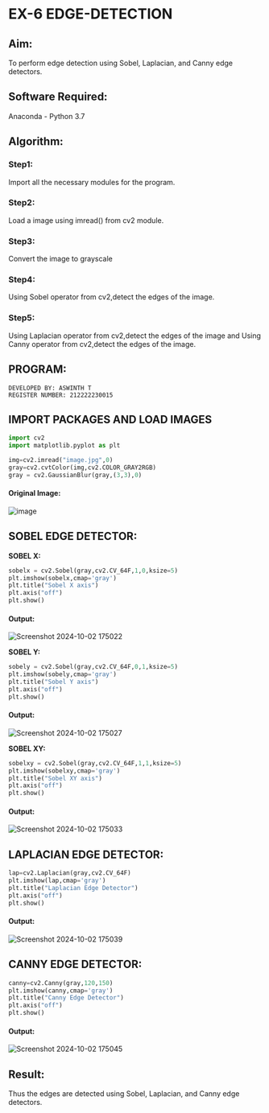 # EX-6 EDGE-DETECTION
## Aim:
To perform edge detection using Sobel, Laplacian, and Canny edge detectors.

## Software Required:
Anaconda - Python 3.7

## Algorithm:
### Step1:
Import all the necessary modules for the program.

### Step2:
Load a image using imread() from cv2 module.

### Step3:
Convert the image to grayscale

### Step4:
Using Sobel operator from cv2,detect the edges of the image.

### Step5:

Using Laplacian operator from cv2,detect the edges of the image and Using Canny operator from cv2,detect the edges of the image.

## PROGRAM:
```
DEVELOPED BY: ASWINTH T
REGISTER NUMBER: 212222230015
```
## IMPORT PACKAGES AND LOAD IMAGES
  ```python
import cv2
import matplotlib.pyplot as plt

img=cv2.imread("image.jpg",0)
gray=cv2.cvtColor(img,cv2.COLOR_GRAY2RGB)
gray = cv2.GaussianBlur(gray,(3,3),0)
```
#### Original Image:
![image](https://github.com/user-attachments/assets/7e6cf788-a510-42f7-a8a5-5a36d9fe3dc5)
## SOBEL EDGE DETECTOR:
**SOBEL X:**
  ```python
  sobelx = cv2.Sobel(gray,cv2.CV_64F,1,0,ksize=5)
plt.imshow(sobelx,cmap='gray')
plt.title("Sobel X axis")
plt.axis("off")
plt.show()
```
#### Output:
![Screenshot 2024-10-02 175022](https://github.com/user-attachments/assets/3f7e181b-a7e6-4f8f-be2d-9a4d1747bdc1)

**SOBEL Y:**
```python
sobely = cv2.Sobel(gray,cv2.CV_64F,0,1,ksize=5)
plt.imshow(sobely,cmap='gray')
plt.title("Sobel Y axis")
plt.axis("off")
plt.show()
```
#### Output:
![Screenshot 2024-10-02 175027](https://github.com/user-attachments/assets/287d969c-16b3-4fbd-8b44-eca66fcf297d)

**SOBEL XY:**
  ```python
  sobelxy = cv2.Sobel(gray,cv2.CV_64F,1,1,ksize=5)
plt.imshow(sobelxy,cmap='gray')
plt.title("Sobel XY axis")
plt.axis("off")
plt.show()
```
#### Output:
![Screenshot 2024-10-02 175033](https://github.com/user-attachments/assets/7ac818d8-cf86-46c3-be23-872e6621d40d)
## LAPLACIAN EDGE DETECTOR:
```python
lap=cv2.Laplacian(gray,cv2.CV_64F)
plt.imshow(lap,cmap='gray')
plt.title("Laplacian Edge Detector")
plt.axis("off")
plt.show()
```
#### Output:
![Screenshot 2024-10-02 175039](https://github.com/user-attachments/assets/4b440b3e-4290-42db-922c-ac23e4bac1ea)
## CANNY EDGE DETECTOR:
```python
canny=cv2.Canny(gray,120,150)
plt.imshow(canny,cmap='gray')
plt.title("Canny Edge Detector")
plt.axis("off")
plt.show()
```
#### Output:
![Screenshot 2024-10-02 175045](https://github.com/user-attachments/assets/1b38a391-74c1-4916-9282-abda4103b5a7)


## Result:
Thus the edges are detected using Sobel, Laplacian, and Canny edge detectors.
